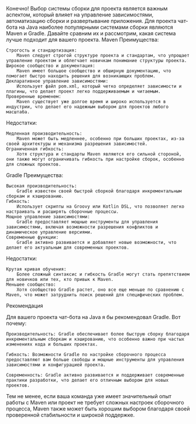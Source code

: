 Конечно! Выбор системы сборки для проекта является важным аспектом, который влияет на управление зависимостями, автоматизацию сборки и развертывание приложения. Для проекта чат-бота на Java наиболее популярными системами сборки являются Maven и Gradle. Давайте сравним их и рассмотрим, какая система лучше подходит для вашего проекта.
Maven
Преимущества:

    Строгость и стандартизация:
        Maven следует строгой структуре проекта и стандартам, что упрощает управление проектом и облегчает новичкам понимание структуры проекта.
    Широкое сообщество и документация:
        Maven имеет большое сообщество и обширную документацию, что помогает быстро находить решения для возникающих проблем.
    Декларативное управление зависимостями:
        Использует файл pom.xml, который четко определяет зависимости и плагины, что делает проект легко поддерживаемым и читаемым.
    Проверенные временем:
        Maven существует уже долгое время и широко используется в индустрии, что делает его надежным выбором для проектов любого масштаба.

Недостатки:

    Медленная производительность:
        Maven может быть медленнее, особенно при больших проектах, из-за своей архитектуры и механизма разрешения зависимостей.
    Ограниченная гибкость:
        Хотя структура и стандарты Maven являются его сильной стороной, они также могут ограничивать гибкость при настройке сборок, особенно для сложных проектов.

Gradle
Преимущества:

    Высокая производительность:
        Gradle известен своей быстрой сборкой благодаря инкрементальным сборкам и кэшированию.
    Гибкость:
        Использует скрипты на Groovy или Kotlin DSL, что позволяет легко настраивать и расширять сборочные процессы.
    Мощное управление зависимостями:
        Gradle предоставляет мощные инструменты для управления зависимостями, включая возможности разрешения конфликтов и динамическое управление версиями.
    Современные функции:
        Gradle активно развивается и добавляет новые возможности, что делает его актуальным для современных проектов.

Недостатки:

    Крутая кривая обучения:
        Более сложный синтаксис и гибкость Gradle могут стать препятствием для новичков или тех, кто привык к Maven.
    Меньшее сообщество:
        Хотя сообщество Gradle растет, оно все еще меньше по сравнению с Maven, что может затруднить поиск решений для специфических проблем.

Рекомендация

Для вашего проекта чат-бота на Java я бы рекомендовал Gradle. Вот почему:

    Производительность: Gradle обеспечивает более быструю сборку благодаря инкрементальным сборкам и кэшированию, что особенно важно при частых изменениях кода и больших проектах.

    Гибкость: Возможности Gradle по настройке сборочного процесса предоставляют вам больше свободы и мощные инструменты для управления зависимостями и конфигурацией проекта.

    Современность: Gradle активно развивается и поддерживает современные практики разработки, что делает его отличным выбором для новых проектов.

Тем не менее, если ваша команда уже имеет значительный опыт работы с Maven или проект не требует сложных настроек сборочного процесса, Maven также может быть хорошим выбором благодаря своей проверенной стабильности и широкой поддержке.
